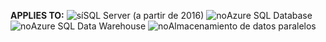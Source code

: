 **APPLIES TO:** ![sí](media/yes.png)SQL Server (a partir de 2016) ![no](media/no.png)Azure SQL Database ![no](media/no.png)Azure SQL Data Warehouse ![no](media/no.png)Almacenamiento de datos paralelos

